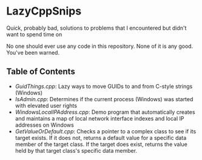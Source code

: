 # LazyCppSnips
Quick, probably bad, solutions to problems that I encountered but didn't want to spend time on

No one should ever use any code in this repository. None of it is any good. You've been warned.

## Table of Contents

- *GuidThings.cpp*: Lazy ways to move GUIDs to and from C-style strings (Windows)
- *IsAdmin.cpp*: Determines if the current process (Windows) was started with elevated user rights
- *WindowsLocalIPAddress.cpp*: Demo program that automatically creates and maintains a map of local network interface indexes and local IP addresses on Windows
- *GetValueOrDefault.cpp*: Checks a pointer to a complex class to see if its target exists. If it does not, returns a default value for a specific data member of the target class. If the target does exist, returns the value held by that target class's specific data member.
